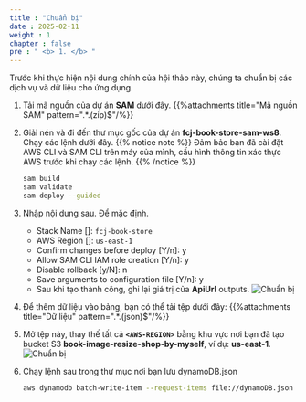 ```yaml
---
title : "Chuẩn bị"
date : 2025-02-11
weight : 1
chapter : false
pre : " <b> 1. </b> "
---
```


Trước khi thực hiện nội dung chính của hội thảo này, chúng ta chuẩn bị các dịch vụ và dữ liệu cho ứng dụng.

1. Tải mã nguồn của dự án **SAM** dưới đây.
    {{%attachments title="Mã nguồn SAM" pattern=".*\.(zip)$"/%}}

2. Giải nén và đi đến thư mục gốc của dự án **fcj-book-store-sam-ws8**. Chạy các lệnh dưới đây.
{{% notice note %}}
Đảm bảo bạn đã cài đặt AWS CLI và SAM CLI trên máy của mình, cấu hình thông tin xác thực AWS trước khi chạy các lệnh.
{{% /notice %}}

    ```bash
    sam build
    sam validate
    sam deploy --guided
    ```

3. Nhập nội dung sau. Để mặc định.
    - Stack Name []: `fcj-book-store`
    - AWS Region []: `us-east-1`
    - Confirm changes before deploy [Y/n]: y
    - Allow SAM CLI IAM role creation [Y/n]: y
    - Disable rollback [y/N]: n
    - Save arguments to configuration file [Y/n]: y
    - Sau khi tạo thành công, ghi lại giá trị của **ApiUrl** outputs.
      ![Chuẩn bị](/images/temp/1/1.png?width=90pc)

4. Để thêm dữ liệu vào bảng, bạn có thể tải tệp dưới đây:
{{%attachments title="Dữ liệu" pattern=".*\.(json)$"/%}}

5. Mở tệp này, thay thế tất cả **`<AWS-REGION>`** bằng khu vực nơi bạn đã tạo bucket S3 **book-image-resize-shop-by-myself**, ví dụ: **us-east-1**.
  ![Chuẩn bị](/images/temp/1/2.png?width=90pc)

6. Chạy lệnh sau trong thư mục nơi bạn lưu dynamoDB.json

    ```bash
    aws dynamodb batch-write-item --request-items file://dynamoDB.json
    ```
